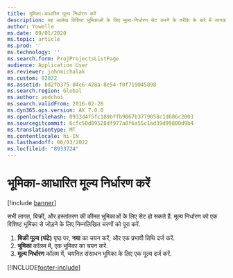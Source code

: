 ```yaml
---
title: भूमिका-आधारित मूल्य निर्धारण करें
description: यह आलेख विशिष्ट भूमिकाओं के लिए मूल्य-निर्धारण सेट करने के तरीके के बारे में जानकारी प्रदान करता है।
author: Yowelle
ms.date: 09/01/2020
ms.topic: article
ms.prod: ''
ms.technology: ''
ms.search.form: ProjProjectsListPage
audience: Application User
ms.reviewer: johnmichalak
ms.custom: 82022
ms.assetid: bd2fb375-84c6-428a-8e54-f0f719045898
ms.search.region: Global
ms.author: andchoi
ms.search.validFrom: 2016-02-28
ms.dyn365.ops.version: AX 7.0.0
ms.openlocfilehash: 0933d4f5fc189bffb9067b3779058c1d686c2003
ms.sourcegitcommit: 6cfc50d89528df977a8f6a55c1ad39d99800d9b4
ms.translationtype: MT
ms.contentlocale: hi-IN
ms.lasthandoff: 06/03/2022
ms.locfileid: "8933724"
---
```

# <a name="set-up-role-based-pricing"></a>भूमिका-आधारित मूल्य निर्धारण करें

[!include [banner](../includes/banner.md)]

सभी लागत, बिक्री, और हस्तांतरण की कीमत भूमिकाओं के लिए सेट हो सकते हैं. मूल्य निर्धारण को एक विशिष्ट भूमिका से जोड़ने के लिए निम्नलिखित चरणों को पूरा करें.

1. **बिक्री मूल्य (घंटे)** पृष्ठ पर, **नया** का चयन करें, और एक प्रभावी तिथि दर्ज करें.
2. **भूमिका** कॉलम में, एक भूमिका का चयन करें.
3. **मूल्य निर्धारण** कॉलम में, चयनित संसाधन भूमिका के लिए एक मूल्य दर्ज करें.


[!INCLUDE[footer-include](../includes/footer-banner.md)]